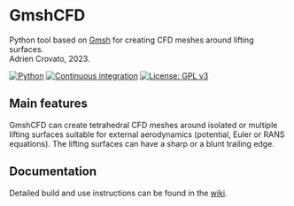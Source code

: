 # GmshCFD
Python  tool based on [Gmsh](https://gmsh.info/) for creating CFD meshes around lifting surfaces.  
Adrien Crovato, 2023.

[![Python](https://img.shields.io/badge/python-3.8-blue.svg)](https://www.python.org/downloads/release/python-386/)
[![Continuous integration](https://github.com/acrovato/gmshcfd/actions/workflows/github-ci.yml/badge.svg)](https://github.com/acrovato/gmshcfd/actions)
[![License: GPL v3](https://img.shields.io/badge/License-GPLv3-blue.svg)](https://www.gnu.org/licenses/gpl-3.0)

## Main features
GmshCFD can create tetrahedral CFD meshes around isolated or multiple lifting surfaces suitable for external aerodynamics (potential, Euler or RANS equations). The lifting surfaces can have a sharp or a blunt trailing edge.

## Documentation
Detailed build and use instructions can be found in the [wiki](https://github.com/acrovato/gmshcfd/wiki).
